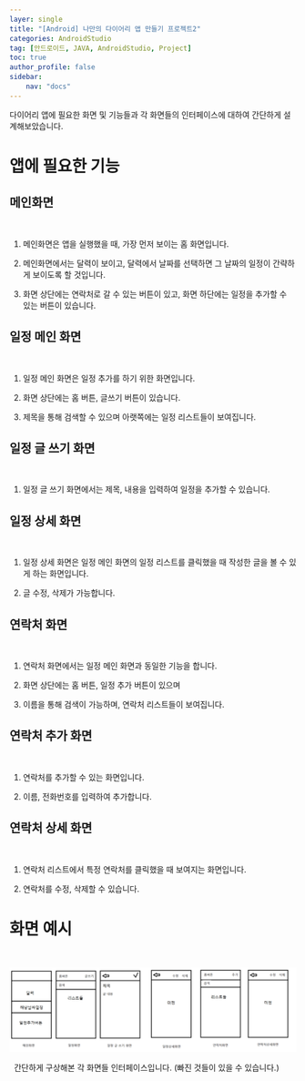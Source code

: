 ```yaml
---
layer: single
title: "[Android] 나만의 다이어리 앱 만들기 프로젝트2"
categories: AndroidStudio
tag: [안드로이드, JAVA, AndroidStudio, Project]
toc: true
author_profile: false
sidebar: 
    nav: "docs"
---
```


다이어리 앱에 필요한 화면 및 기능들과 각 화면들의 인터페이스에 대하여 간단하게 설계해보았습니다.

# 앱에 필요한 기능

## 메인화면

&nbsp;
1. 메인화면은 앱을 실행했을 때, 가장 먼저 보이는 홈 화면입니다.

2. 메인화면에서는 달력이 보이고, 달력에서 날짜를 선택하면 그 날짜의 일정이 간략하게 보이도록 할 것입니다.

3. 화면 상단에는 연락처로 갈 수 있는 버튼이 있고, 화면 하단에는 일정을 추가할 수 있는 버튼이 있습니다.

## 일정 메인 화면

&nbsp;
1. 일정 메인 화면은 일정 추가를 하기 위한 화면입니다.

2. 화면 상단에는 홈 버튼, 글쓰기 버튼이 있습니다.

3. 제목을 통해 검색할 수 있으며 아랫쪽에는 일정 리스트들이 보여집니다.

## 일정 글 쓰기 화면

&nbsp;
1. 일정 글 쓰기 화면에서는 제목, 내용을 입력하여 일정을 추가할 수 있습니다.

## 일정 상세 화면

&nbsp;
1. 일정 상세 화면은 일정 메인 화면의 일정 리스트를 클릭했을 때 작성한 글을 볼 수 있게 하는 화면입니다.

2. 글 수정, 삭제가 가능합니다.

## 연락처 화면

&nbsp;
1. 연락처 화면에서는 일정 메인 화면과 동일한 기능을 합니다.

2. 화면 상단에는 홈 버튼, 일정 추가 버튼이 있으며

3. 이름을 통해 검색이 가능하며, 연락처 리스트들이 보여집니다.

## 연락처 추가 화면

&nbsp;
1. 연락처를 추가할 수 있는 화면입니다.

2. 이름, 전화번호를 입력하여 추가합니다.

## 연락처 상세 화면

&nbsp;
1. 연락처 리스트에서 특정 연락처를 클릭했을 때 보여지는 화면입니다. 

2. 연락처를 수정, 삭제할 수 있습니다.


# 화면 예시
&nbsp;

![image](/images/2022-11-28/interfaces.png)

&nbsp;
간단하게 구상해본 각 화면들 인터페이스입니다.
(빠진 것들이 있을 수 있습니다.)


